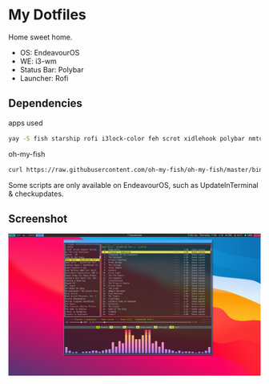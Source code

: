 # My Dotfiles
Home sweet home.
- OS: EndeavourOS
- WE: i3-wm
- Status Bar: Polybar
- Launcher: Rofi

## Dependencies
apps used
```bash 
yay -S fish starship rofi i3lock-color feh scrot xidlehook polybar nmtui pulsemixer kitty picom-ibhagwan-git musikcube cava vscodium-bin vscodium-bin-marketplace
```
oh-my-fish
```bash
curl https://raw.githubusercontent.com/oh-my-fish/oh-my-fish/master/bin/install | fish
```
Some scripts are only available on EndeavourOS, such as UpdateInTerminal & checkupdates. 

## Screenshot
![Scrot 1](/scrot.png)
